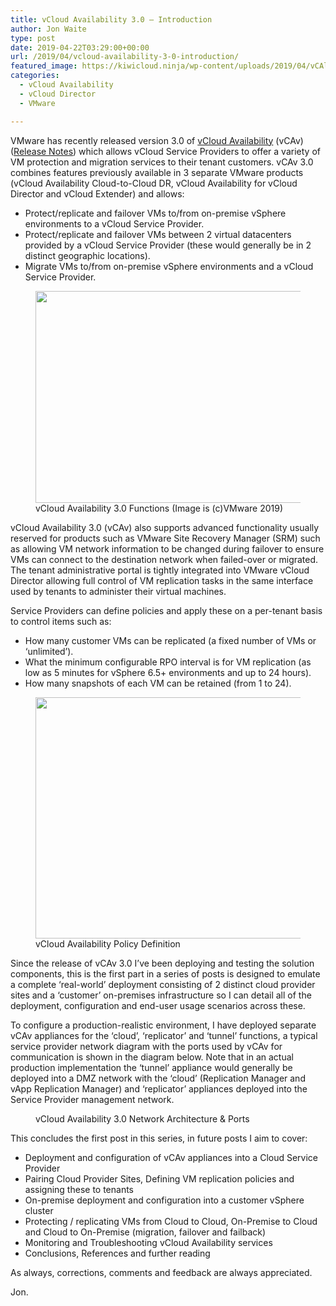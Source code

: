 ```yaml
---
title: vCloud Availability 3.0 – Introduction
author: Jon Waite
type: post
date: 2019-04-22T03:29:00+00:00
url: /2019/04/vcloud-availability-3-0-introduction/
featured_image: https://kiwicloud.ninja/wp-content/uploads/2019/04/vCAlogo-150x85.jpg
categories:
  - vCloud Availability
  - vCloud Director
  - VMware

---
```

VMware has recently released version 3.0 of [vCloud Availability][1] (vCAv) ([Release Notes][2]) which allows vCloud Service Providers to offer a variety of VM protection and migration services to their tenant customers. vCAv 3.0 combines features previously available in 3 separate VMware products (vCloud Availability Cloud-to-Cloud DR, vCloud Availability for vCloud Director and vCloud Extender) and allows:

<ul class="wp-block-list">
  <li>
    Protect/replicate and failover VMs to/from on-premise vSphere environments to a vCloud Service Provider.
  </li>
  <li>
    Protect/replicate and failover VMs between 2 virtual datacenters provided by a vCloud Service Provider (these would generally be in 2 distinct geographic locations).
  </li>
  <li>
    Migrate VMs to/from on-premise vSphere environments and a vCloud Service Provider.
  </li>
</ul>

<div class="wp-block-image">
  <figure class="aligncenter is-resized"><img loading="lazy" decoding="async" src="https://kiwicloud.ninja/wp-content/uploads/2019/04/vCAlogo-800x452.jpg" alt="" class="wp-image-929" width="600" height="339" srcset="https://kiwicloud.ninja/wp-content/uploads/2019/04/vCAlogo-800x452.jpg 800w, https://kiwicloud.ninja/wp-content/uploads/2019/04/vCAlogo-300x169.jpg 300w, https://kiwicloud.ninja/wp-content/uploads/2019/04/vCAlogo-768x434.jpg 768w, https://kiwicloud.ninja/wp-content/uploads/2019/04/vCAlogo-150x85.jpg 150w, https://kiwicloud.ninja/wp-content/uploads/2019/04/vCAlogo-250x141.jpg 250w, https://kiwicloud.ninja/wp-content/uploads/2019/04/vCAlogo.jpg 965w" sizes="(max-width: 600px) 100vw, 600px" /><figcaption>vCloud Availability 3.0 Functions (Image is (c)VMware 2019)</figcaption></figure>
</div>

vCloud Availability 3.0 (vCAv) also supports advanced functionality usually reserved for products such as VMware Site Recovery Manager (SRM) such as allowing VM network information to be changed during failover to ensure VMs can connect to the destination network when failed-over or migrated. The tenant administrative portal is tightly integrated into VMware vCloud Director allowing full control of VM replication tasks in the same interface used by tenants to administer their virtual machines.

Service Providers can define policies and apply these on a per-tenant basis to control items such as:

<ul class="wp-block-list">
  <li>
    How many customer VMs can be replicated (a fixed number of VMs or &#8216;unlimited&#8217;).
  </li>
  <li>
    What the minimum configurable RPO interval is for VM replication (as low as 5 minutes for vSphere 6.5+ environments and up to 24 hours).
  </li>
  <li>
    How many snapshots of each VM can be retained (from 1 to 24).
  </li>
</ul>

<div class="wp-block-image">
  <figure class="aligncenter is-resized"><img loading="lazy" decoding="async" src="https://kiwicloud.ninja/wp-content/uploads/2019/04/vcav-policies.png" alt="" class="wp-image-1019" width="435" height="386" srcset="https://kiwicloud.ninja/wp-content/uploads/2019/04/vcav-policies.png 580w, https://kiwicloud.ninja/wp-content/uploads/2019/04/vcav-policies-300x266.png 300w, https://kiwicloud.ninja/wp-content/uploads/2019/04/vcav-policies-150x133.png 150w, https://kiwicloud.ninja/wp-content/uploads/2019/04/vcav-policies-169x150.png 169w" sizes="(max-width: 435px) 100vw, 435px" /><figcaption>vCloud Availability Policy Definition</figcaption></figure>
</div>

Since the release of vCAv 3.0 I&#8217;ve been deploying and testing the solution components, this is the first part in a series of posts is designed to emulate a complete &#8216;real-world&#8217; deployment consisting of 2 distinct cloud provider sites and a &#8216;customer&#8217; on-premises infrastructure so I can detail all of the deployment, configuration and end-user usage scenarios across these.

To configure a production-realistic environment, I have deployed separate vCAv appliances for the &#8216;cloud&#8217;, &#8216;replicator&#8217; and &#8216;tunnel&#8217; functions, a typical service provider network diagram with the ports used by vCAv for communication is shown in the diagram below. Note that in an actual production implementation the &#8216;tunnel&#8217; appliance would generally be deployed into a DMZ network with the &#8216;cloud&#8217; (Replication Manager and vApp Replication Manager) and &#8216;replicator&#8217; appliances deployed into the Service Provider management network.

<div class="wp-block-image">
  <figure class="aligncenter"><img decoding="async" src="https://kiwicloud.ninja/wp-content/uploads/2019/04/vCA-High-Level-Architecture-2-2.svg" alt="" class="wp-image-1027" /><figcaption>vCloud Availability 3.0 Network Architecture & Ports</figcaption></figure>
</div>

This concludes the first post in this series, in future posts I aim to cover:

<ul class="wp-block-list">
  <li>
    Deployment and configuration of vCAv appliances into a Cloud Service Provider
  </li>
  <li>
    Pairing Cloud Provider Sites, Defining VM replication policies and assigning these to tenants
  </li>
  <li>
    On-premise deployment and configuration into a customer vSphere cluster
  </li>
  <li>
    Protecting / replicating VMs from Cloud to Cloud, On-Premise to Cloud and Cloud to On-Premise (migration, failover and failback)
  </li>
  <li>
    Monitoring and Troubleshooting vCloud Availability services
  </li>
  <li>
    Conclusions, References and further reading
  </li>
</ul>

As always, corrections, comments and feedback are always appreciated.

Jon.

 [1]: https://docs.vmware.com/en/VMware-vCloud-Availability/
 [2]: https://docs.vmware.com/en/VMware-vCloud-Availability/3.0/rn/VMware-vCloud-Availability-30-Release-Notes.html